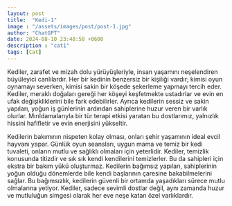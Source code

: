 ```yaml
---
layout: post
title:  "Kedi-1"
image : "/assets/images/post/post-1.jpg"
author: "ChatGPT"
date: 2024-08-10 23:48:58 +0600
description : "cat1"
tags: [Cat]
---
```


Kediler, zarafet ve mizah dolu yürüyüşleriyle, insan yaşamını neşelendiren büyüleyici canlılardır. Her bir kedinin benzersiz bir kişiliği vardır; kimisi oyun oynamayı severken, kimisi sakin bir köşede şekerleme yapmayı tercih eder. Kediler, meraklı doğaları gereği her köşeyi keşfetmekte ustadırlar ve evin en ufak değişikliklerini bile fark edebilirler. Ayrıca kedilerin sessiz ve sakin yapıları, yoğun iş günlerinin ardından sahiplerine huzur veren bir varlık olurlar. Mırıldamalarıyla bir tür terapi etkisi yaratan bu dostlarımız, yalnızlık hissini hafifletir ve evin enerjisini yükseltir.

Kedilerin bakımının nispeten kolay olması, onları şehir yaşamının ideal evcil hayvanı yapar. Günlük oyun seansları, uygun mama ve temiz bir kedi tuvaleti, onların mutlu ve sağlıklı olmaları için yeterlidir. Kediler, temizlik konusunda titizdir ve sık sık kendi kendilerini temizlerler. Bu da sahipleri için ekstra bir bakım yükü oluşturmaz. Kedilerin bağımsız yapıları, sahiplerinin yoğun olduğu dönemlerde bile kendi başlarının çaresine bakabilmelerini sağlar. Bu bağımsızlık, kedilerin güvenli bir ortamda yaşadıkları sürece mutlu olmalarına yetiyor. Kediler, sadece sevimli dostlar değil, aynı zamanda huzur ve mutluluğun simgesi olarak her eve neşe katan özel varlıklardır.
